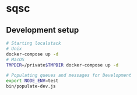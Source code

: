 # sqsc

## Development setup
```bash
# Starting localstack
# Unix
docker-compose up -d
# MacOS
TMPDIR=/private$TMPDIR docker-compose up -d

# Populating queues and messages for Development
export NODE_ENV=test
bin/populate-dev.js
```
